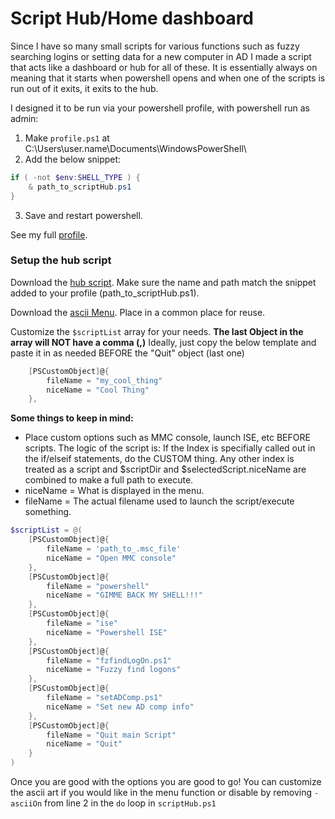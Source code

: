 # Script Hub/Home dashboard 
Since I have so many small scripts for various functions such as fuzzy searching logins or setting data for a new computer in AD I made a script that acts like a dashboard or hub for all of these. It is essentially always on meaning that it starts when powershell opens and when one of the scripts is run out of it exits, it exits to the hub. 

I designed it to be run via your powershell profile, with powershell run as admin:
1) Make `profile.ps1` at C:\Users\user.name\Documents\WindowsPowerShell\
2) Add the below snippet:
```powershell
if ( -not $env:SHELL_TYPE ) {
	& path_to_scriptHub.ps1
}
```
3) Save and restart powershell. 

See my full [profile](profile.ps1).

### Setup the hub script
Download the [hub script](scriptHub.ps1). Make sure the name and path match the snippet added to your profile (path_to_scriptHub.ps1).

Download the [ascii Menu](../../Functions/menus.md#super-fancy-ascii-menu). Place in a common place for reuse.

Customize the `$scriptList` array for your needs. **The last Object in the array will NOT have a comma (,)**
Ideally, just copy the below template and paste it in as needed BEFORE the "Quit" object (last one)
```powershell
    [PSCustomObject]@{
        fileName = "my_cool_thing"
        niceName = "Cool Thing"
    },
```

**Some things to keep in mind:**
- Place custom options such as MMC console, launch ISE, etc BEFORE scripts. The logic of the script is: If the Index is specifially called out in the if/elseif statements, do the CUSTOM thing. Any other index is treated as a script and $scriptDir and $selectedScript.niceName are combined to make a full path to execute.
- niceName = What is displayed in the menu. 
- fileName = The actual filename used to launch the script/execute something.


```powershell
$scriptList = @(
    [PSCustomObject]@{
        fileName = 'path_to_.msc_file'
        niceName = "Open MMC console"
    },
    [PSCustomObject]@{
        fileName = "powershell"
        niceName = "GIMME BACK MY SHELL!!!"
    },
    [PSCustomObject]@{
        fileName = "ise"
        niceName = "Powershell ISE"
    },
    [PSCustomObject]@{
        fileName = "fzfindLogOn.ps1"
        niceName = "Fuzzy find logons"
    },
    [PSCustomObject]@{
        fileName = "setADComp.ps1"
        niceName = "Set new AD comp info"
    },
    [PSCustomObject]@{
        fileName = "Quit main Script"
        niceName = "Quit"
    }
)
```

Once you are good with the options you are good to go! You can customize the ascii art if you would like in the menu function or disable by removing `-asciiOn` from line 2 in the `do` loop in `scriptHub.ps1`

